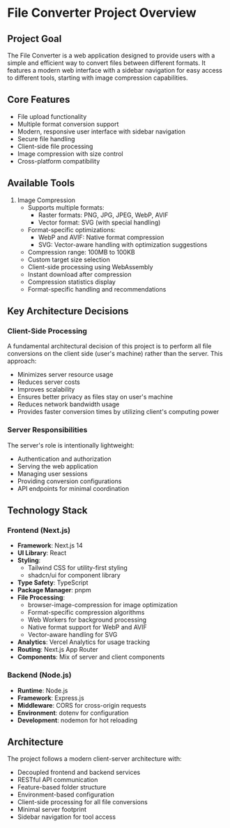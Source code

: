 # File Converter Project Overview

## Project Goal
The File Converter is a web application designed to provide users with a simple and efficient way to convert files between different formats. It features a modern web interface with a sidebar navigation for easy access to different tools, starting with image compression capabilities.

## Core Features
- File upload functionality
- Multiple format conversion support
- Modern, responsive user interface with sidebar navigation
- Secure file handling
- Client-side file processing
- Image compression with size control
- Cross-platform compatibility

## Available Tools
1. Image Compression
   - Supports multiple formats:
     - Raster formats: PNG, JPG, JPEG, WebP, AVIF
     - Vector format: SVG (with special handling)
   - Format-specific optimizations:
     - WebP and AVIF: Native format compression
     - SVG: Vector-aware handling with optimization suggestions
   - Compression range: 100MB to 100KB
   - Custom target size selection
   - Client-side processing using WebAssembly
   - Instant download after compression
   - Compression statistics display
   - Format-specific handling and recommendations

## Key Architecture Decisions

### Client-Side Processing
A fundamental architectural decision of this project is to perform all file conversions on the client side (user's machine) rather than the server. This approach:
- Minimizes server resource usage
- Reduces server costs
- Improves scalability
- Ensures better privacy as files stay on user's machine
- Reduces network bandwidth usage
- Provides faster conversion times by utilizing client's computing power

### Server Responsibilities
The server's role is intentionally lightweight:
- Authentication and authorization
- Serving the web application
- Managing user sessions
- Providing conversion configurations
- API endpoints for minimal coordination

## Technology Stack

### Frontend (Next.js)
- **Framework**: Next.js 14
- **UI Library**: React
- **Styling**: 
  - Tailwind CSS for utility-first styling
  - shadcn/ui for component library
- **Type Safety**: TypeScript
- **Package Manager**: pnpm
- **File Processing**:
  - browser-image-compression for image optimization
  - Format-specific compression algorithms
  - Web Workers for background processing
  - Native format support for WebP and AVIF
  - Vector-aware handling for SVG
- **Analytics**: Vercel Analytics for usage tracking
- **Routing**: Next.js App Router
- **Components**: Mix of server and client components

### Backend (Node.js)
- **Runtime**: Node.js
- **Framework**: Express.js
- **Middleware**: CORS for cross-origin requests
- **Environment**: dotenv for configuration
- **Development**: nodemon for hot reloading

## Architecture
The project follows a modern client-server architecture with:
- Decoupled frontend and backend services
- RESTful API communication
- Feature-based folder structure
- Environment-based configuration
- Client-side processing for all file conversions
- Minimal server footprint
- Sidebar navigation for tool access